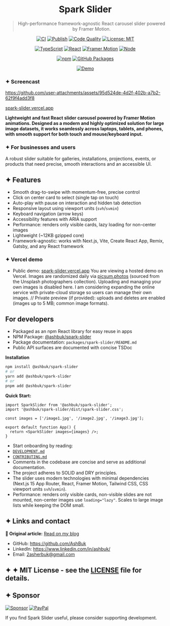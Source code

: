 <div align="center">

# Spark Slider

> High-performance framework-agnostic React carousel slider powered by Framer Motion.

</div>

<div align="center">

[![CI](https://github.com/AshBuk/framer-motion-spark-slider/actions/workflows/ci.yml/badge.svg?branch=main)](https://github.com/AshBuk/framer-motion-spark-slider/actions/workflows/ci.yml)
[![Publish](https://github.com/AshBuk/framer-motion-spark-slider/actions/workflows/publish-package.yml/badge.svg)](https://github.com/AshBuk/framer-motion-spark-slider/actions/workflows/publish-package.yml)
[![Code Quality](https://img.shields.io/badge/Code%20Quality-TypeScript%20%7C%20ESLint%20%7C%20Prettier-brightgreen?logo=eslint)](https://github.com/AshBuk/framer-motion-spark-slider)
[![License: MIT](https://img.shields.io/badge/License-MIT-blue.svg)](LICENSE)

[![TypeScript](https://img.shields.io/badge/TypeScript-5.x-3178C6?logo=typescript)](https://www.typescriptlang.org/)
[![React](https://img.shields.io/badge/React-%E2%89%A518-61DAFB?logo=react&logoColor=white)](https://react.dev/)
[![Framer Motion](https://img.shields.io/badge/Framer%20Motion-%E2%89%A512-0055FF?logo=framer)](https://www.framer.com/motion/)
[![Node](https://img.shields.io/badge/node-20.x-339933?logo=node.js&logoColor=white)](https://nodejs.org/)

[![npm](https://img.shields.io/npm/v/@ashbuk/spark-slider?logo=npm)](https://npmjs.com/package/@ashbuk/spark-slider)
[![GitHub Packages](https://img.shields.io/badge/GitHub%20Packages-enabled-181717?logo=github)](https://github.com/AshBuk/framer-motion-spark-slider/packages)

[![Demo](https://img.shields.io/badge/demo-vercel-black?logo=vercel)](https://spark-slider.vercel.app/)

</div>

### ✦ Screencast

https://github.com/user-attachments/assets/95d524de-4d2f-402b-a7b2-62f9f4add3f8

[spark-slider.vercel.app](https://spark-slider.vercel.app/)

**Lightweight and fast React slider carousel powered by Framer Motion animations.
Designed as a modern and highly optimized solution for large image datasets, it works seamlessly across laptops, tablets, and phones, with smooth support for both touch and mouse/keyboard input.**

### ✦ For businesses and users

A robust slider suitable for galleries, installations, projections, events, or products that need precise, smooth interactions and an accessible UI.

## ✦ Features

- Smooth drag-to-swipe with momentum-free, precise control
- Click on center card to select (single tap on touch)
- Auto-play with pause on interaction and hidden tab detection
- Responsive layout using viewport units (`svh`/`svmin`)
- Keyboard navigation (arrow keys)
- Accessibility features with ARIA support
- Performance: renders only visible cards, lazy loading for non-center images
- Lightweight (~12KB gzipped core)
- Framework-agnostic: works with Next.js, Vite, Create React App, Remix, Gatsby, and any React framework

### ✦ Vercel demo

- Public demo: [spark-slider.vercel.app](https://spark-slider.vercel.app/)
  You are viewing a hosted demo on Vercel. Images are randomized daily via [picsum.photos](https://picsum.photos) (sourced from the Unsplash photographers collection). Uploading and managing your own images is disabled here. I am considering expanding the online service with private-cloud storage so users can manage their own images.
  // Private preview (if provided): uploads and deletes are enabled (images up to 5 MB; common image formats).

## For developers

- Packaged as an npm React library for easy reuse in apps
- NPM Package: [@ashbuk/spark-slider](https://www.npmjs.com/package/@ashbuk/spark-slider)
- Package documentation: `packages/spark-slider/README.md`
- Public API surfaces are documented with concise TSDoc

**Installation**

```bash
npm install @ashbuk/spark-slider
# or
yarn add @ashbuk/spark-slider
# or
pnpm add @ashbuk/spark-slider
```

**Quick Start:**

```tsx
import SparkSlider from '@ashbuk/spark-slider';
import '@ashbuk/spark-slider/dist/spark-slider.css';

const images = ['/image1.jpg', '/image2.jpg', '/image3.jpg'];

export default function App() {
  return <SparkSlider images={images} />;
}
```

- Start onboarding by reading:
- [`DEVELOPMENT.md`](DEVELOPMENT.md)
- [`CONTRIBUTING.md`](CONTRIBUTING.md)
- Comments in the codebase are concise and serve as additional documentation.
- The project adheres to SOLID and DRY principles.
- The slider uses modern technologies with minimal dependencies (Next.js 15 App Router, React, Framer Motion, Tailwind CSS, CSS viewport units `svh`/`svmin`).
- Performance: renders only visible cards, non-visible slides are not mounted, non-center images use `loading="lazy"`. Scales to large image lists while keeping the DOM small.

## ✦ Links and contact

**📝 Original article:** [Read on my blog](https://ashbuk.hashnode.dev/high-performance-framework-agnostic-react-carousel-slider-powered-by-framer-motion)

- GitHub: https://github.com/AshBuk
- LinkedIn: https://www.linkedin.com/in/ashbuk/
- Email: 2asherbuk@gmail.com

## ✦ ✦ MIT License - see the [LICENSE](LICENSE) file for details.

## ✦ Sponsor

[![Sponsor](https://img.shields.io/badge/Sponsor-💖-pink?style=for-the-badge&logo=github)](https://github.com/sponsors/AshBuk) [![PayPal](https://img.shields.io/badge/PayPal-00457C?style=for-the-badge&logo=paypal&logoColor=white)](https://www.paypal.com/donate/?hosted_button_id=R3HZH8DX7SCJG)

If you find Spark Slider useful, please consider supporting development.
